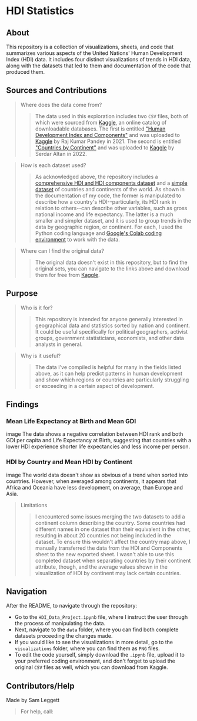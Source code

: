 # HDI Statistics
## About
This repository is a collection of visualizations, sheets, and code that summarizes various aspects of the United Nations' Human Development Index (HDI) data. It includes four distinct visualizations of trends in HDI data, along with the datasets that led to them and documentation of the code that produced them.

## Sources and Contributions
>Where does the data come from?
>>The data used in this exploration includes two `CSV` files, both of which were sourced from [Kaggle](https://www.kaggle.com/), an online catalog of downloadable databases. The first is entitled ["Human Development Index and Components"](https://www.kaggle.com/datasets/rajkumarpandey02/human-development-index-and-components) and was uploaded to [Kaggle](https://www.kaggle.com/) by Raj Kumar Pandey in 2021. The second is entitled ["Countries by Continent"](https://www.kaggle.com/datasets/hserdaraltan/countries-by-continent) and was uploaded to [Kaggle](https://www.kaggle.com/) by Serdar Altan in 2022.

>How is each dataset used?
>>As acknowledged above, the repository includes a [comprehensive HDI and HDI components dataset](https://www.kaggle.com/datasets/rajkumarpandey02/human-development-index-and-components) and a [simple dataset](https://www.kaggle.com/datasets/hserdaraltan/countries-by-continent) of countries and continents of the world. As shown in the documentation of my code, the former is manipulated to describe how a country's HDI--particularly, its HDI rank in relation to others--can describe other variables, such as gross national income and life expectancy. The latter is a much smaller and simpler dataset, and it is used to group trends in the data by geographic region, or continent. For each, I used the Python coding language and [Google's Colab coding environment](https://colab.research.google.com/) to work with the data.

>Where can I find the original data?
>>The original data doesn't exist in this repository, but to find the original sets, you can navigate to the links above and download them for free from [Kaggle](https://www.kaggle.com/). 
## Purpose
>Who is it for?
>>This repository is intended for anyone generally interested in geographical data and statistics sorted by nation and continent. It could be useful specifically for political geographers, activist groups, government statisticians, economists, and other data analysts in general.

>Why is it useful?
>>The data I've compiled is helpful for many in the fields listed above, as it can help predict patterns in human development and show which regions or countries are particularly struggling or exceeding in a certain aspect of development.

## Findings
### Mean Life Expectancy at Birth and Mean GDI
image
The data shows a negative correlation between HDI rank and both GDI per capita and Life Expectancy at Birth, suggesting that countries with a lower HDI experience shorter life expectancies and less income per person. 
### HDI by Country and Mean HDI by Continent
image
The world data doesn't show as obvious of a trend when sorted into countries. However, when averaged among continents, it appears that Africa and Oceania have less development, on average, than Europe and Asia.
>Limitations
>>I encountered some issues merging the two datasets to add a continent column describing the country. Some countries had different names in one dataset than their equivalent in the other, resulting in about 20 countries not being included in the dataset. To ensure this wouldn't affect the country map above, I manually transferred the data from the HDI and Components sheet to the new exported sheet. I wasn't able to use this completed dataset when separating countries by their continent attribute, though, and the average values shown in the visualization of HDI by continent may lack certain countries. 
## Navigation
After the README, to navigate through the repository:
* Go to the `HDI_Data_Project.ipynb` file, where I instruct the user through the process of manipulating the data.
* Next, navigate to the `data` folder, where you can find both complete datasets proceeding the changes made.
* If you would like to see the visualizations in more detail, go to the `visualizations` folder, where you can find them as `PNG` files.
* To edit the code yourself, simply download the `.ipynb` file, upload it to your preferred coding environment, and don't forget to upload the original `CSV` files as well, which you can download from Kaggle. 
## Contributors/Help
Made by Sam Leggett
>For help, call:
